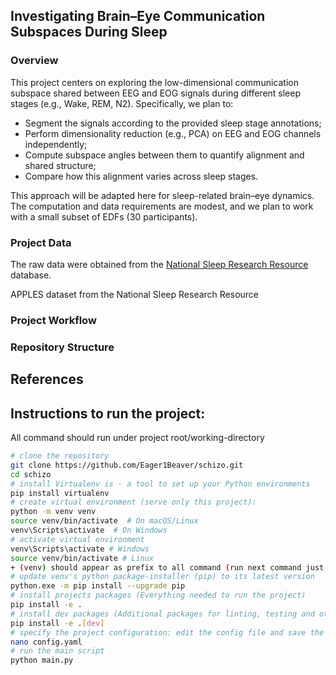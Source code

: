 ## Investigating Brain–Eye Communication Subspaces During Sleep

### Overview
This project centers on exploring the low-dimensional communication subspace shared between EEG and EOG signals during different sleep stages (e.g., Wake, REM, N2). Specifically, we plan to:

- Segment the signals according to the provided sleep stage annotations;
- Perform dimensionality reduction (e.g., PCA) on EEG and EOG channels independently;
- Compute subspace angles between them to quantify alignment and shared structure;
- Compare how this alignment varies across sleep stages.

This approach will be adapted here for sleep-related brain–eye dynamics. The computation and data requirements are modest, and we plan to work with a small subset of EDFs (30 participants).

### Project Data
The raw data were obtained from the [National Sleep Research Resource](https://sleepdata.org/) database.

APPLES dataset from the National Sleep Research Resource

### Project Workflow

### Repository Structure

## References

## Instructions to run the project:
All command should run under project root/working-directory
```bash 
# clone the repository
git clone https://github.com/Eager1Beaver/schizo.git
cd schizo
# install Virtualenv is - a tool to set up your Python environments
pip install virtualenv
# create virtual environment (serve only this project):
python -m venv venv
source venv/bin/activate  # On macOS/Linux
venv\Scripts\activate  # On Windows
# activate virtual environment
venv\Scripts\activate # Windows
source venv/bin/activate # Linux
+ (venv) should appear as prefix to all command (run next command just after activating venv)
# update venv's python package-installer (pip) to its latest version
python.exe -m pip install --upgrade pip
# install projects packages (Everything needed to run the project)
pip install -e .
# install dev packages (Additional packages for linting, testing and other developer tools)
pip install -e .[dev]
# specify the project configuration: edit the config file and save the configuration
nano config.yaml
# run the main script
python main.py
``` 